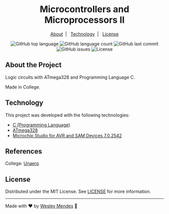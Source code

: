 <h1 align="center">
  Microcontrollers and Microprocessors II
</h1>

<p align="center">
  <a href="#about-the-project">About</a>&nbsp;&nbsp;|&nbsp;&nbsp;
  <a href="#technology">Technology</a>&nbsp;&nbsp;|&nbsp;&nbsp;
  <a href="#license">License</a>
</p>

<p align="center">
  <img alt="GitHub top language" src="https://img.shields.io/github/languages/top/wesgtox/Microcontrollers-Microprocessors-II?style=plastic" />
  <img alt="GitHub language count" src="https://img.shields.io/github/languages/count/wesgtox/Microcontrollers-Microprocessors-II?style=plastic" />
  <img alt="GitHub last commit" src="https://img.shields.io/github/last-commit/wesgtox/Microcontrollers-Microprocessors-II?style=plastic" />
  <img alt="GitHub issues" src="https://img.shields.io/github/issues/wesgtox/Microcontrollers-Microprocessors-II?style=plastic" />
  <img alt="License" src="https://img.shields.io/github/license/wesgtox/Microcontrollers-Microprocessors-II?style=plastic" />
</p>

## About the Project

Logic circuits with ATmega328 and Programming Language C.

Made in College.


## Technology 

This project was developed with the following technologies:

- [C (Programming Language)](https://en.wikipedia.org/wiki/C_(programming_language))
- [ATmega328](https://www.microchip.com/wwwproducts/en/ATmega328)
- [Microchip Studio for AVR and SAM Devices 7.0.2542](https://www.microchip.com/en-us/development-tools-tools-and-software/microchip-studio-for-avr-and-sam-devices)


## References

College: [Unaerp](http://www.unaerp.br/)


## License

Distributed under the MIT License. See [LICENSE](LICENSE) for more information.

---

Made with ♥ by [Wesley Mendes](https://wesleymendes.com.br/) :wave:

